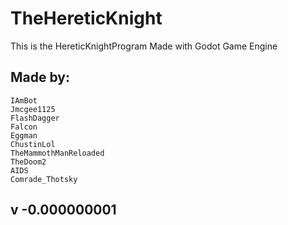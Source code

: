 # TheHereticKnight
This is the HereticKnightProgram
Made with Godot Game Engine

## Made by:
    IAmBot
    Jmcgee1125
    FlashDagger
    Falcon
    Eggman
    ChustinLol
    TheMammothManReloaded
    TheDoom2
    AIDS
    Comrade_Thotsky
    

## v -0.000000001
